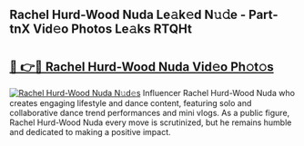 ## Rachel Hurd-Wood Nuda Le𝚊k𝚎d N𝚞𝚍e - Part-tnX Vid𝚎o Photos Le𝚊ks RTQHt

# <h2><a href="http://fbfhn4.evod.top/?m=Rachel+Hurd-Wood+Nuda">🔗 👉🔴 Rachel Hurd-Wood Nuda Vid𝚎o Ph𝚘t𝚘s</a></h2>

[![Rachel Hurd-Wood Nuda N𝚞d𝚎s](https://i.imgur.com/8V9OHl7.gif)](http://fbfhn4.evod.top/?m=Rachel+Hurd-Wood+Nuda)
Influencer Rachel Hurd-Wood Nuda who creates engaging lifestyle and dance content, featuring solo and collaborative dance trend performances and mini vlogs. As a public figure, Rachel Hurd-Wood Nuda every move is scrutinized, but he remains humble and dedicated to making a positive impact. 
